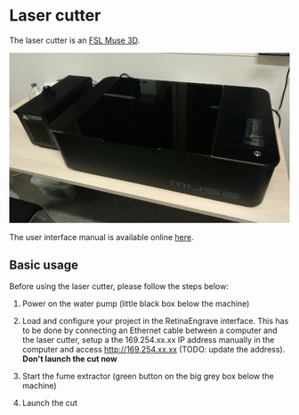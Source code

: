 # Laser cutter

The laser cutter is an [FSL Muse 3D](https://fslaser.com/muse3d/).

![](./images/muse3d.jpg)

The user interface manual is available online
[here](https://info.fslaser.com/hubfs/Public_Documents/RetinaEngrave%20v3.0%20Manual.pdf).

## Basic usage

Before using the laser cutter, please follow the steps below:

1. Power on the water pump (little black box below the machine)

2. Load and configure your project in the RetinaEngrave interface. This has to
   be done by connecting an Ethernet cable between a computer and the laser
   cutter, setup a the 169.254.xx.xx IP address manually in the computer and
   access http://169.254.xx.xx (TODO: update the address).
   **Don't launch the cut now**

3. Start the fume extractor (green button on the big grey box below the machine)

4. Launch the cut
